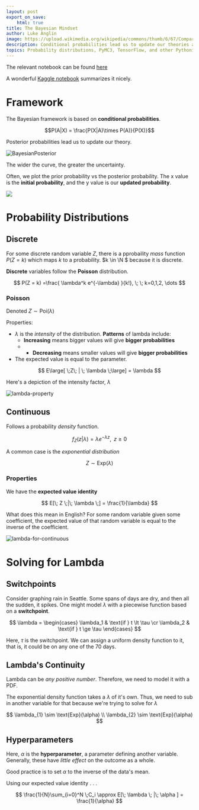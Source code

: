 ```yaml
---
layout: post
export_on_save: 
    html: true
title: The Bayesian Mindset
author: Luke Anglin
image: https://upload.wikimedia.org/wikipedia/commons/thumb/6/67/Comparison_of_three_stock_indices_after_1975.svg/1200px-Comparison_of_three_stock_indices_after_1975.svg.png
description: Conditional probabilities lead us to update our theories and base all we do on probability and statistics.  
topics: Probability distributions, PyMC3, TensorFlow, and other Pythonic ways of calculating Bayesian-related phenomena. 
---
```

The relevant notebook can be found [here](../../MLProjects/Notes/Bayesian/Chapter1_Introduction/Ch1_Introduction_PyMC3.ipynb)

A wonderful [Kaggle notebook](https://www.kaggle.com/mrisdal/the-philosophy-of-bayesian-inference) summarizes it nicely. 
# Framework

The Bayesian framework is based on **conditional probabilities**. 


$$P(A|X) = \frac{P(X|A)\times P(A)}{P(X)}$$

Posterior probabilities lead us to update our theory.  

![BayesianPosterior](assets/BayesianPosterior.png)

The <span class="red">wider</span> the curve, the greater the <span class="red">uncertainty</span>. 

Often, we plot the <span class="keyword2">prior probability</span> vs the <span class="keyword2">posterior probability</span>.  The x value is the **initial probability**, and the y value is our **updated probability**. 

![](/assets/BayesianPosteriorBugGraph.png)

# Probability Distributions

## Discrete

For some discrete random variable $Z$, there is a pprobaility *mass* function $P(Z=k)$ which maps $k$ to a probability.  $k \in \N $ because it is discrete.  

**Discrete** variables follow the **Poisson** distribution.

$$
P(Z = k) =\frac{ \lambda^k e^{-\lambda} }{k!}, \; \; k=0,1,2, \dots
$$

### Poisson 

Denoted $Z \sim \text{Poi}(\lambda)$

Properties: 

* $\lambda$ is the *intensity* of the distribution.  **Patterns** of lambda include: 
    * **Increasing** means bigger values will give **bigger probabilities**
    * * **Decreasing** means smaller values will give **bigger probabilities**
* The <span class="keyword2">expected value </span>is equal to the parameter.

$$
E\large[ \;Z\; | \; \lambda \;\large] = \lambda
$$

Here's a depiction of the intensity factor, $\lambda$

![lambda-property](/assets/lambda-property.png)

## Continuous

Follows a probability *density* function. 

$$f_Z(z | \lambda) = \lambda e^{-\lambda z }, \;\; z\ge 0$$

A common case is the *exponential distribution* 

$$
Z \sim \text{Exp}(\lambda)
$$

### Properties

We have the **expected value identity** 

$$
E[\; Z \;|\; \lambda \;] = \frac{1}{\lambda}
$$

What does this mean in English?  For some random variable given some coefficient, the expected value of that random variable is equal to the inverse of the coefficient.

![lambda-for-continuous](https://i.imgur.com/HmgXEwF.png)

# Solving for Lambda

## Switchpoints

Consider graphing rain in Seattle.  Some spans of days are dry, and then all the sudden, it spikes.  One might model $\lambda$ with a piecewise function based on a **switchpoint**. 

$$
\lambda = 
\begin{cases}
\lambda_1  & \text{if } t \lt \tau \cr
\lambda_2 & \text{if } t \ge \tau
\end{cases}
$$

Here, $\tau$ is the switchpoint.  We can assign a uniform density function to it, that is, it could be on any one of the 70 days. 

## Lambda's Continuity

Lambda can be *any positive number*. Therefore, we need to model it with a PDF.  

The exponential density function takes a $\lambda$ of it's own.  Thus, we need to sub in another variable for that because we're trying to solve for $\lambda$

$$
\lambda_{1} \sim \text{Exp}(\alpha) \\
\lambda_{2} \sim \text{Exp}(\alpha)
$$

## Hyperparameters

Here, $\alpha$ is the **hyperparameter**, a parameter defining another variable.  Generally, these have *little effect* on the outcome as a whole.

Good practice is to set $\alpha$ to the inverse of the data's mean.  

Using our expected value identity . . . 

$$
\frac{1}{N}\sum_{i=0}^N \;C_i \approx E[\; \lambda \; |\; \alpha ] = \frac{1}{\alpha}
$$


